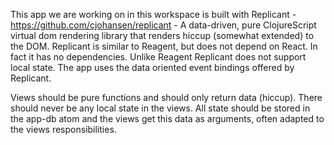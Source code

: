 This app we are working on in this workspace is built with Replicant - https://github.com/cjohansen/replicant - A data-driven, pure ClojureScript virtual dom rendering library that renders hiccup (somewhat extended) to the DOM. Replicant is similar to Reagent, but does not depend on React. In fact it has no dependencies. Unlike Reagent Replicant does not support local state. The app uses the data oriented event bindings offered by Replicant.

Views should be pure functions and should only return data (hiccup). There should never be any local state in the views. All state should be stored in the app-db atom and the views get this data as arguments, often adapted to the views responsibilities.
